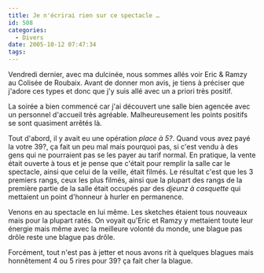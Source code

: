 ```yaml
---
title: Je n'écrirai rien sur ce spectacle …
id: 508
categories:
  - Divers
date: 2005-10-12 07:47:34
tags:
---
```


Vendredi dernier, avec ma dulcinée, nous sommes allés voir Eric &amp; Ramzy au Colisée de Roubaix. Avant de donner mon avis, je tiens à préciser que j'adore ces types et donc que j'y suis allé avec un a priori très positif.

La soirée a bien commencé car j'ai découvert une salle bien agencée avec un personnel d'accueil très agréable. Malheureusement les points positifs se sont quasiment arrêtés là.

Tout d'abord, il y avait eu une opération _place à 5?_. Quand vous avez payé la votre 39?, ça fait un peu mal mais pourquoi pas, si c'est vendu à des gens qui ne pourraient pas se les payer au tarif normal. En pratique, la vente était ouverte à tous et je pense que c'était pour remplir la salle car le spectacle, ainsi que celui de la veille, était filmés. Le résultat c'est que les 3 premiers rangs, ceux les plus filmés, ainsi que la plupart des rangs de la première partie de la salle était occupés par des _djeunz à casquette_ qui mettaient un point d'honneur à hurler en permanence.

Venons en au spectacle en lui même. Les sketches étaient tous nouveaux mais pour la plupart ratés. On voyait qu'Eric et Ramzy y mettaient toute leur énergie mais même avec la meilleure volonté du monde, une blague pas drôle reste une blague pas drôle.

Forcément, tout n'est pas à jetter et nous avons rit à quelques blagues mais honnêtement 4 ou 5 rires pour 39? ça fait cher la blague.